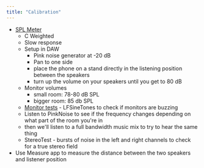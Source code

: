 ```yaml
---
title: "Calibration"
---
```


- [SPL Meter](https://apps.apple.com/us/app/decibel-x-db-sound-level-meter/id448155923)
  - C Weighted
  - Slow response
  - Setup in DAW
    - Pink noise generator at -20 dB
    - Pan to one side
    - place the phone on a stand directly in the listening position between the speakers
    - turn up the volume on your speakers until you get to 80 dB
  - Monitor volumes
    - small room: 78-80 dB SPL
    - bigger room: 85 db SPL
  - [Monitor tests](https://cambridge-mt.com/ms/ch1/) - LFSineTones to check if monitors are buzzing
  - Listen to PinkNoise to see if the frequency changes depending on what part of the room you're in
  - then we'll listen to a full bandwidth music mix to try to hear the same thing
  - StereoTest - bursts of noise in the left and right channels to check for a true stereo field
- Use Measure app to measure the distance between the two speakers and listener position
